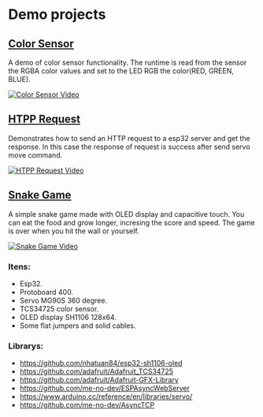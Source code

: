 # Demo projects

## [Color Sensor](./color_sensor)

A demo of color sensor functionality. The runtime is read from the sensor the RGBA color values and set to the LED RGB the color(RED, GREEN, BLUE).

[![Color Sensor Video](https://img.youtube.com/vi/yMlIg9nEQwc/maxresdefault.jpg)](https://www.youtube.com/watch?v=yMlIg9nEQwc)

## [HTPP Request](./http_request)

Demonstrates how to send an HTTP request to a esp32 server and get the response. In this case the response of request is success after send servo move command.

[![HTPP Request Video](https://img.youtube.com/vi/geptVXy13Kw/maxresdefault.jpg)](https://www.youtube.com/watch?v=geptVXy13Kw)

## [Snake Game](./snake_game)

A simple snake game made with OLED display and capacitive touch. You can eat the food and grow longer, incresing the score and speed. The game is over when you hit the wall or yourself.

[![Snake Game Video](https://img.youtube.com/vi/6zYovL3dtoI/maxresdefault.jpg)](https://www.youtube.com/watch?v=6zYovL3dtoI)

### Itens:

-   Esp32.
-   Protoboard 400.
-   Servo MG90S 360 degree.
-   TCS34725 color sensor.
-   OLED display SH1106 128x64.
-   Some flat jumpers and solid cables.

### Librarys:

-   https://github.com/nhatuan84/esp32-sh1106-oled
-   https://github.com/adafruit/Adafruit_TCS34725
-   https://github.com/adafruit/Adafruit-GFX-Library
-   https://github.com/me-no-dev/ESPAsyncWebServer
-   https://www.arduino.cc/reference/en/libraries/servo/
-   https://github.com/me-no-dev/AsyncTCP
